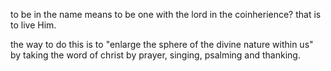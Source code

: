 to be in the name means to be one with the lord in the coinherience? that is to live
Him.

the way to do this is to "enlarge the sphere of the divine nature within us" by taking
the word of christ by prayer, singing, psalming and thanking.
